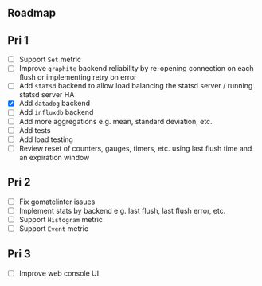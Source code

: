 Roadmap
-------

Pri 1
-----

* [ ] Support `Set` metric
* [ ] Improve `graphite` backend reliability by re-opening connection on each flush or implementing retry on error
* [ ] Add `statsd` backend to allow load balancing the statsd server / running statsd server HA
* [x] Add `datadog` backend
* [ ] Add `influxdb` backend
* [ ] Add more aggregations e.g. mean, standard deviation, etc.
* [ ] Add tests
* [ ] Add load testing
* [ ] Review reset of counters, gauges, timers, etc. using last flush time and an expiration window

Pri 2
-----

* [ ] Fix gomatelinter issues
* [ ] Implement stats by backend e.g. last flush, last flush error, etc.
* [ ] Support `Histogram` metric
* [ ] Support `Event` metric

Pri 3
-----

* [ ] Improve web console UI


